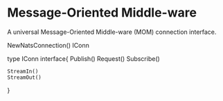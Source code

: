 # Message-Oriented Middle-ware
A universal Message-Oriented Middle-ware (MOM) connection interface.

NewNatsConnection() IConn

type IConn interface{
    Publish()
    Request()
    Subscribe()

    StreamIn()
    StreamOut()
}
